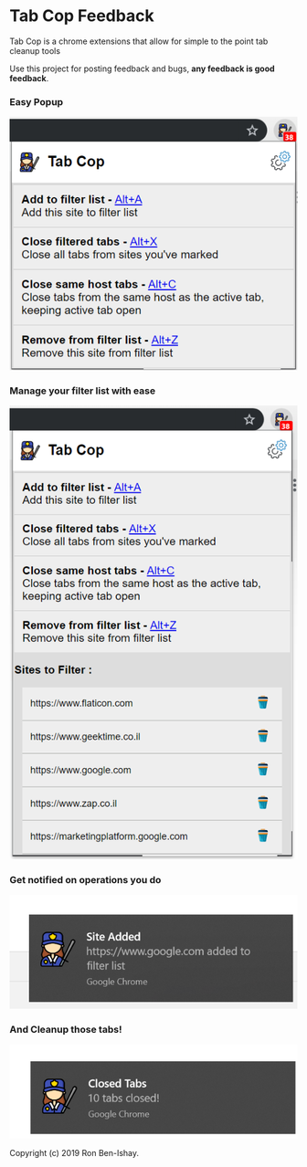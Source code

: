 # Tab Cop Feedback
Tab Cop is a chrome extensions that allow for simple to the point tab cleanup tools

Use this project for posting feedback and bugs, **any feedback is good feedback**.

### Easy Popup
!['screen1'](/images/screen1.PNG)

### Manage your filter list with ease
!['screen2'](/images/screen2.PNG)

### Get notified on operations you do
!['screen3'](/images/screen3.PNG)

### And Cleanup those tabs!
!['screen4'](/images/screen4.PNG)


Copyright (c) 2019 Ron Ben-Ishay.
